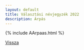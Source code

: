 ```yaml
---
layout: default
title: Választási névjegyzék 2022
description: Árpás
---
```


{% include AArpaas.html %}

[Vissza](./)